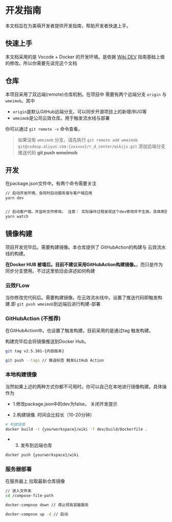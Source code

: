 # 开发指南

本文档旨在为美萌开发者提供开发指南，帮助开发者快速上手。

## 快速上手

本文档采用的是 Vscode + Docker 的开发环境。是依据 [Wiki DEV](https://docs.requarks.io/dev) 指南基础上做的修改。所以你需要先读完这个文档

## 仓库

本项目采用了双远端(remote)仓库机制。在项目中 需要有两个远端分支 `origin` 与 `wmeimob`。其中

- `origin`是默认GitHub远端分支。可以同步开源项目上的新增/BUG等
- `wmeimob`是公司云效仓库。用于触发流水线与部署

你可以通过 `git remote -v` 命令查看。

> 如果没有 `wmeimob` 分支。请先执行 `git remote add wmeimob git@codeup.aliyun.com:{xxxxxx}/r_d_center/wikijs.git` 添加远端分支
> 推送代码 **git push wmeimob**

## 开发

在package.json文件中。有两个命令需要关注

```bash
// 启动开发环境。会同时启动服务端与客户端应用
yarn dev


// 启动客户端。并监听文件修改。 注意： 实际操作过程发现这个dev修改并不生效。具体原因未查询
yarn watch
```

## 镜像构建

项目开发完毕后。需要构建镜像。本仓库提供了 GitHubAction的构建与 云效流水线的构建。

**在Docker HUB 被墙后。目前不建议采用GitHubAction构建镜像。**。而只是作为同步分支使用。不过这里依旧会讲述如何构建

### 云效FLow

当你修改完代码后。需要构建镜像。在云效流水线中。设置了推送代码即触发构建.即  `git push wmeimob`到远端后进行构建-部署

### GitHubAction (不推荐)

在GitHubAction中。也设置了触发构建。目前采用的是通过tag 触发构建。

构建完毕后会将镜像推送到Docker Hub。

```bash
git tag v2.5.301-{内部版本}

git push --tags // 推送标签 触发GitHub Action
```

### 本地构建镜像

当然如果上述的两种方式你都不可用时。你可以自己在本地进行镜像构建。具体操作为

- 1.修改package.json中的dev为false。 关闭开发提示

- 2.构建镜像. 时间会比较长（10-20分钟）

```bash
# 构建镜像
docker build -t {yourworkspace}/wiki -f dev/build/Dockerfile .
```

- 3. 发布到远端仓库

```bash
docker push {yourworkspace}/wiki
```

### 服务器部署

在服务器上 拉取最新仓库镜像

```bash
// 进入文件夹
cd /compose-file-path

docker-compose down // 停止现有容器服务

docker-compose up -d // 启动
```
